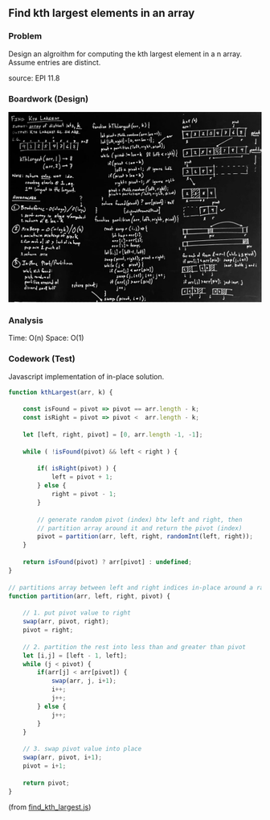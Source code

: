 ## Find kth largest elements in an array

### Problem

Design an algroithm for computing the kth largest element in a n array. 
Assume entries are distinct.

source: EPI 11.8

### Boardwork (Design)

![](../../images/findkthlargest-2.jpg)

### Analysis

Time: O(n)
Space: O(1)

### Codework (Test)

Javascript implementation of in-place solution.

```javascript
function kthLargest(arr, k) {

    const isFound = pivot => pivot == arr.length - k;
    const isRight = pivot => pivot <  arr.length - k;

    let [left, right, pivot] = [0, arr.length -1, -1];

    while ( !isFound(pivot) && left < right ) {

        if( isRight(pivot) ) {
            left = pivot + 1;
        } else {
            right = pivot - 1;
        }
        
        // generate random pivot (index) btw left and right, then
        // partition array around it and return the pivot (index)
        pivot = partition(arr, left, right, randomInt(left, right));
    }

    return isFound(pivot) ? arr[pivot] : undefined;
}

// partitions array between left and right indices in-place around a random element
function partition(arr, left, right, pivot) {

    // 1. put pivot value to right
    swap(arr, pivot, right);
    pivot = right;

    // 2. partition the rest into less than and greater than pivot
    let [i,j] = [left - 1, left];
    while (j < pivot) {
        if(arr[j] < arr[pivot]) {
            swap(arr, j, i+1);
            i++;
            j++;
        } else { 
            j++;
        }
    }

    // 3. swap pivot value into place
    swap(arr, pivot, i+1);
    pivot = i+1;

    return pivot;
}
```
(from [find_kth_largest.js](../../javascript/searching_and_sorting/find_kth_largest.js))



